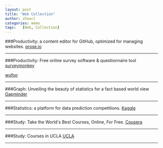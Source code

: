 ```yaml
---
layout: post
title: "Web Collection"
author: zhaocl
categories: memo
tags:   [Web, Collection]
---
```


###Productivity: a content editor for GitHub, optimized for managing websites.
[prose.io](http://prose.io/)
****

###Productivity: Free online survey software & questionnaire tool
[surveymonkey](http://www.surveymonkey.com/)

[wufoo](http://www.wufoo.com/)
****

###Graph: Unveiling the beauty of statistics for a fact based world view
[Gapminder](http://www.gapminder.org/)

****

###Statistics: a platform for data prediction competitions.
[Kaggle](http://www.kaggle.com/)

****

###Study: Take the World's Best Courses, Online, For Free.
[Cousera](http://www.coursera.org/)

****

###Study: Courses in UCLA
[UCLA](http://www.ats.ucla.edu/stat/)

****
